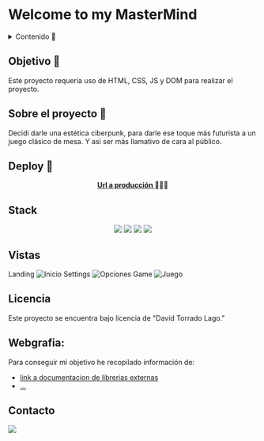 # Welcome to my MasterMind

<details>
  <summary>Contenido 📝</summary>
  <ol>
    <li><a href="#objetivo-🎯">Objetivo</a></li>
    <li><a href="#sobre-el-proyecto-🔎">Sobre el proyecto</a></li>
    <li><a href="#deploy-🚀">Deploy</a></li>
    <li><a href="#stack">Stack</a></li>
    <li><a href="#vistas">Vistas</a></li>
    <li><a href="#licencia">Licencia</a></li>
    <li><a href="#webgrafia">Webgrafia</a></li>
    <li><a href="#contacto">Contacto</a></li>
  </ol>
</details>

## Objetivo 🎯
Este proyecto requería uso de HTML, CSS, JS y DOM para realizar el proyecto.

## Sobre el proyecto 🔎
Decidí darle una estética ciberpunk, para darle ese toque más futurista a un juego clásico de mesa. Y así ser más llamativo de cara al público. 
  
## Deploy 🚀
<div align="center">
    <a href="https://davidtl95.github.io/MasterMind/"><strong>Url a producción </strong></a>🚀🚀🚀
  
</div>

## Stack
<div align="center">
  <img src= "https://github.com/DavidTL95/MasterMind/assets/134488502/e77999c4-f996-4b3d-9bb9-df477327285b"/>
  <img src= "https://github.com/DavidTL95/MasterMind/assets/134488502/78c1c639-116a-40d9-8ed0-c87f4f4999c2"/>
  <img src= "https://github.com/DavidTL95/MasterMind/assets/134488502/59609548-3e20-4554-932f-0baf25869967"/>
  <img src= "https://github.com/DavidTL95/MasterMind/assets/134488502/8016cc8a-987a-413c-a6a5-a620524d6a74"/>
 </div>

## Vistas
Landing
![Inicio](https://github.com/DavidTL95/MasterMind/assets/134488502/87222990-fe05-4ba9-aa75-78d9c59d8291)
Settings
![Opciones](https://github.com/DavidTL95/MasterMind/assets/134488502/6f2ca74d-eec5-4fbf-9d17-c52e5d7c4916)
Game
![Juego](https://github.com/DavidTL95/MasterMind/assets/134488502/c504984b-0b92-43c1-9a86-5483f9e7d0cf)

## Licencia
Este proyecto se encuentra bajo licencia de "David Torrado Lago."

## Webgrafia:
Para conseguir mi objetivo he recopilado información de:
- [link a documentacion de librerias externas](https://www.w3schools.com)
- [...](https://stackoverflow.com)

## Contacto

<a href = "mailto:david.torrado95@gmail.com"><img src="https://img.shields.io/badge/Gmail-C6362C?style=for-the-badge&logo=gmail&logoColor=white" target="_blank"></a>
</p>
